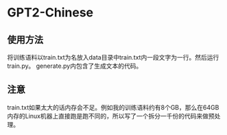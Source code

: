 # GPT2-Chinese

## 使用方法

将训练语料以train.txt为名放入data目录中train.txt内一段文字为一行。然后运行train.py。
generate.py内包含了生成文本的代码。

## 注意

train.txt如果太大的话内存会不足。例如我的训练语料约有8个GB，那么在64GB内存的Linux机器上直接跑是跑不同的，所以写了一个拆分一千份的代码来做预处理。
